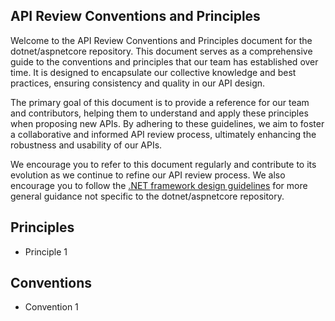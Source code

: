 ## API Review Conventions and Principles
Welcome to the API Review Conventions and Principles document for the dotnet/aspnetcore repository. This document serves as a comprehensive guide to the conventions and principles that our team has established over time. It is designed to encapsulate our collective knowledge and best practices, ensuring consistency and quality in our API design.

The primary goal of this document is to provide a reference for our team and contributors, helping them to understand and apply these principles when proposing new APIs. By adhering to these guidelines, we aim to foster a collaborative and informed API review process, ultimately enhancing the robustness and usability of our APIs.

We encourage you to refer to this document regularly and contribute to its evolution as we continue to refine our API review process. We also encourage you to follow the [.NET framework design guidelines](https://learn.microsoft.com/dotnet/standard/design-guidelines/) for more general guidance not specific to the dotnet/aspnetcore repository.


## Principles
- Principle 1

## Conventions
- Convention 1